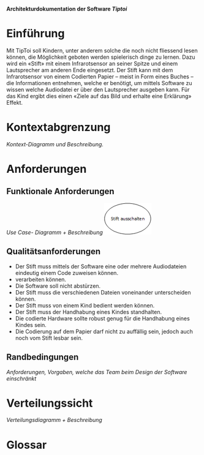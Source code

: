 **Architekturdokumentation der Software *Tiptoi***

# Einführung
<!--
Diese Vorlage einer Architekturdokumentation ... ist eine vereinfachte und angepasste Version der Vorlage arc42[^1] sowie . 
-->
Mit TipToi soll Kindern, unter anderem solche die noch nicht fliessend lesen können, die Möglichkeit geboten werden spielerisch dinge zu lernen. Dazu wird ein «Stift» mit einem Infrarotsensor an seiner Spitze und einem Lautsprecher am anderen Ende eingesetzt. Der Stift kann mit dem Infrarotsensor von einem Codierten Papier – meist in Form eines Buches – die Informationen entnehmen, welche er benötigt, um mittels Software zu wissen welche Audiodatei er über den Lautsprecher ausgeben kann. Für das Kind ergibt dies einen «Ziele auf das Bild und erhalte eine Erklärung» Effekt. 


# Kontextabgrenzung
*Kontext-Diagramm und Beschreibung.*

# Anforderungen
## Funktionale Anforderungen
*Use Case- Diagramm + Beschreibung*
![Use_Case_TipToi](Use_Case_TipToi.png)

## Qualitätsanforderungen
-	Der Stift muss mittels der Software eine oder mehrere Audiodateien eindeutig einem Code zuweisen können.
-	verarbeiten können.
-	Die Software soll nicht abstürzen.
-	Der Stift muss die verschiedenen Dateien voneinander unterscheiden können. 
-	Der Stift muss von einem Kind bedient werden können. 
-	Der Stift muss der Handhabung eines Kindes standhalten. 
-	Die codierte Hardware sollte robust genug für die Handhabung eines Kindes sein. 
-	Die Codierung auf dem Papier darf nicht zu auffällig sein, jedoch auch noch vom Stift lesbar sein. 


## Randbedingungen
*Anforderungen, Vorgaben, welche das Team beim Design der Software einschränkt* 


# Verteilungssicht
*Verteilungsdiagramm + Beschreibung*

# Glossar



<!-- Dieser Abschnitt ist auskommentiert
[^1]: www.arc42.de
-->

